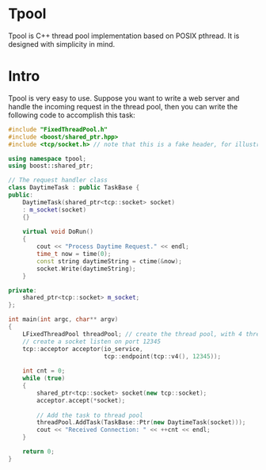 Tpool
======

Tpool is C++ thread pool implementation based on POSIX pthread. It is designed with simplicity in mind.

Intro
======

Tpool is very easy to use. Suppose you want to write a web server and handle the incoming request in the thread pool,
then you can write the following code to accomplish this task:

```cpp
#include "FixedThreadPool.h"
#include <boost/shared_ptr.hpp>
#include <tcp/socket.h> // note that this is a fake header, for illustration purpose

using namespace tpool;
using boost::shared_ptr;

// The request handler class
class DaytimeTask : public TaskBase {
public:
    DaytimeTask(shared_ptr<tcp::socket> socket)
    : m_socket(socket)
    {}
    
    virtual void DoRun()
    {
        cout << "Process Daytime Request." << endl;
        time_t now = time(0);
        const string daytimeString = ctime(&now);
        socket.Write(daytimeString);
    }

private:
    shared_ptr<tcp::socket> m_socket;
};

int main(int argc, char** argv)
{
    LFixedThreadPool threadPool; // create the thread pool, with 4 threads by default
    // create a socket listen on port 12345
    tcp::acceptor acceptor(io_service,
                           tcp::endpoint(tcp::v4(), 12345));
    
    int cnt = 0;
    while (true)
    {
        shared_ptr<tcp::socket> socket(new tcp::socket);
        acceptor.accept(*socket);
        
        // Add the task to thread pool
        threadPool.AddTask(TaskBase::Ptr(new DaytimeTask(socket)));
        cout << "Received Connection: " << ++cnt << endl;
    }

    return 0;
}
```

